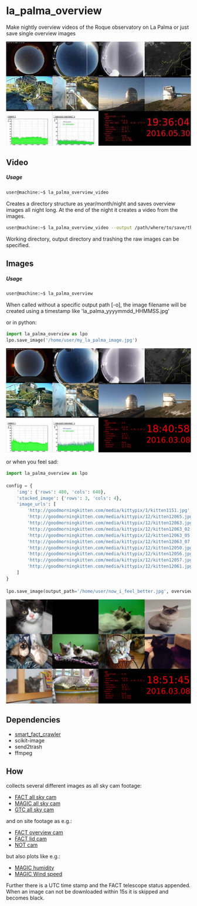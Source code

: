 # la_palma_overview
Make nightly overview videos of the Roque observatory on La Palma or just save single overview images

![img](example_images/overview.gif)

## Video
##### Usage
```bash
user@machine:~$ la_palma_overview_video
```
Creates a directory structure as year/month/night and saves overview images all night long. At the end of the night it creates a video from the images.

```bash
user@machine:~$ la_palma_overview_video --output /path/where/to/save/the/videos --working_path /path/where/to/store/raw/images --trash_images
```
Working directory, output directory and trashing the raw images can be specified.

## Images
##### Usage
```bash
user@machine:~$ la_palma_overview
```
When called without a specific output path [-o], the image filename will be created using a timestamp like 'la_palma_yyyymmdd_HHMMSS.jpg'

or in python:
```python
import la_palma_overview as lpo
lpo.save_image('/home/user/my_la_palma_image.jpg')
```
![img](example_images/my_image.jpg)

or when you feel sad:
```python
import la_palma_overview as lpo

config = {
    'img': {'rows': 480, 'cols': 640},
    'stacked_image': {'rows': 3, 'cols': 4},
    'image_urls': [
        'http://goodmorningkitten.com/media/kittypix/1/kitten1151.jpg',
        'http://goodmorningkitten.com/media/kittypix/12/kitten12065.jpgg',
        'http://goodmorningkitten.com/media/kittypix/12/kitten12063.jpg',
        'http://goodmorningkitten.com/media/kittypix/12/kitten12063_02.jpg', 
        'http://goodmorningkitten.com/media/kittypix/12/kitten12063_05.jpg',
        'http://goodmorningkitten.com/media/kittypix/12/kitten12063_07.jpg',
        'http://goodmorningkitten.com/media/kittypix/12/kitten12050.jpg',
        'http://goodmorningkitten.com/media/kittypix/12/kitten12056.jpg',
        'http://goodmorningkitten.com/media/kittypix/12/kitten12057.jpg',
        'http://goodmorningkitten.com/media/kittypix/12/kitten12061.jpg'
    ]
}

lpo.save_image(output_path='/home/user/now_i_feel_better.jpg', overview_config=config)
```
![img](example_images/now_i_feel_better.jpg)

## Dependencies
- [smart_fact_crawler](https://github.com/fact-project/smart_fact_crawler)
- scikit-image
- send2trash
- ffmpeg

## How
collects several different images as all sky cam footage:

- [FACT all sky cam](http://fact-project.org/cam/skycam.php)
- [MAGIC all sky cam](http://www.magic.iac.es/site/weather/AllSkyCurrentImage.JPG)
- [GTC all sky cam](http://www.gtc.iac.es/multimedia/netcam/camaraAllSky.jpg)

and on site footage as e.g.:

- [FACT overview cam](http://www.fact-project.org/cam/cam.php)
- [FACT lid cam](http://www.fact-project.org/cam/lidcam.php)
- [NOT cam](http://iris.not.iac.es/axis-cgi/jpg/image.cgi)

but also plots like e.g.:

- [MAGIC humidity](http://www.magic.iac.es/site/weather/lastHUM6t.jpg)
- [MAGIC Wind speed](http://www.magic.iac.es/site/weather/lastWPK6t.jpg)

Further there is a UTC time stamp and the FACT telescope status appended.
When an image can not be downloaded within 15s it is skipped and becomes black.
